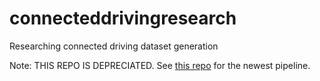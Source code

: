 # connecteddrivingresearch
Researching connected driving dataset generation

Note: THIS REPO IS DEPRECIATED.
See [this repo](https://github.com/aaron777collins/MachineLearningPipelineV4) for the newest pipeline.
